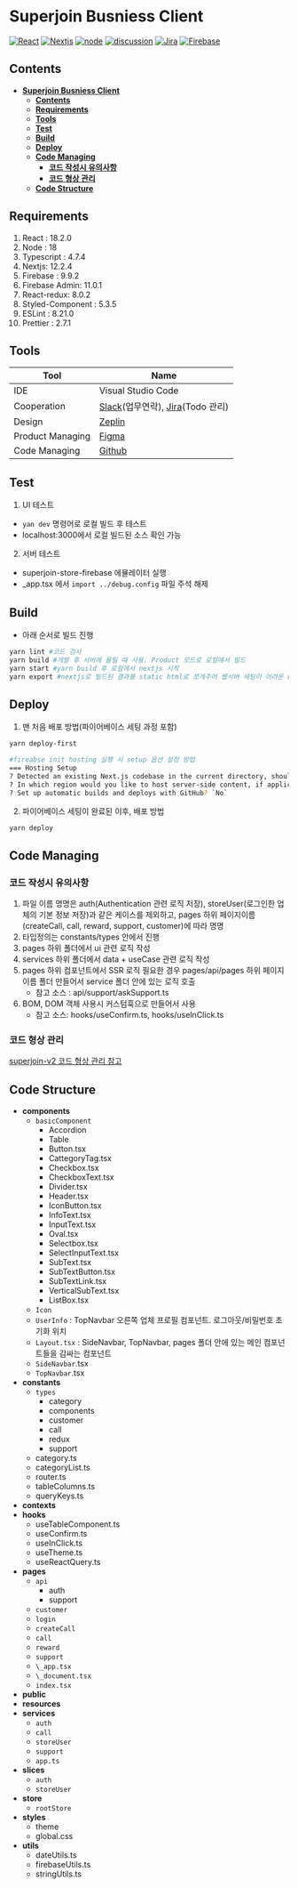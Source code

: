 # **Superjoin Busniess Client**

[![React](https://img.shields.io/badge/react-18-F82F82)](https://ko.reactjs.org/blog/2022/03/29/react-v18.html)
[![Nextjs](https://img.shields.io/badge/nextjs-12-F82F82)](https://nextjs.org)
[![node](https://img.shields.io/badge/node-18-F82F82)](https://nodejs.org/docs/latest-v18.x/api)
[![discussion](https://img.shields.io/badge/discussion-progressing-0ABFD1?logo=github)](https://github.com/superjoins/superjoin-business-client)
[![Jira](https://img.shields.io/badge/jira-blue?logo=jira)](https://superjoin.atlassian.net/jira)
[![Firebase](https://img.shields.io/badge/firebase-gray?logo=firebase)](https://console.firebase.google.com)

## **Contents**

- [**Superjoin Busniess Client**](#superjoin-busniess-client)
  - [**Contents**](#contents)
  - [**Requirements**](#requirements)
  - [**Tools**](#tools)
  - [**Test**](#test)
  - [**Build**](#build)
  - [**Deploy**](#deploy)
  - [**Code Managing**](#code-managing)
    - [**코드 작성시 유의사항**](#코드-작성시-유의사항)
    - [**코드 형상 관리**](#코드-형상-관리)
  - [**Code Structure**](#code-structure)

## **Requirements**

1. React : 18.2.0
2. Node : 18
3. Typescript : 4.7.4
4. Nextjs: 12.2.4
5. Firebase : 9.9.2
6. Firebase Admin: 11.0.1
7. React-redux: 8.0.2
8. Styled-Component : 5.3.5
9. ESLint : 8.21.0
10. Prettier : 2.7.1

## **Tools**

| Tool             | Name                                                                                                     |
| ---------------- | -------------------------------------------------------------------------------------------------------- |
| IDE              | Visual Studio Code                                                                                       |
| Cooperation      | [Slack](https://slack.com/intl/ko-kr)(업무연락), [Jira](https://superjoin.atlassian.net/jira)(Todo 관리) |
| Design           | [Zeplin](https://zeplin.io)                                                                              |
| Product Managing | [Figma](https://www.figma.com/)                                                                          |
| Code Managing    | [Github](https://github.com/superjoins/superjoin-business-client)                                        |

## **Test**

1. UI 테스트

- `yan dev` 명령어로 로컬 빌드 후 테스트
- localhost:3000에서 로컬 빌드된 소스 확인 가능

2. 서버 테스트

- superjoin-store-firebase 에뮬레이터 실행
- \_app.tsx 에서 `import ../debug.config` 파일 주석 해제

## **Build**

- 아래 순서로 빌드 진행

```bash
yarn lint #코드 검사
yarn build #개발 후 서버에 올릴 때 사용. Product 모드로 로컬에서 빌드
yarn start #yarn build 후 로컬에서 nextjs 시작
yarn export #nextjs로 빌드된 결과를 static html로 쪼개주어 웹서버 세팅이 어려운 Firebase에 배포할 수 있는 상태로 변환해주는 명령어
```

## **Deploy**

1. 맨 처음 배포 방법(파이어베이스 세팅 과정 포함)

```bash
yarn deploy-first

#fireabse init hosting 실행 시 setup 옵션 설정 방법
=== Hosting Setup
? Detected an existing Next.js codebase in the current directory, should we use this? `Yes`
? In which region would you like to host server-side content, if applicable? `asia-east1 (Taiwan)`
? Set up automatic builds and deploys with GitHub? `No`
```

2. 파이어베이스 세팅이 완료된 이후, 배포 방법

```bash
yarn deploy
```

## **Code Managing**

### **코드 작성시 유의사항**

1. 파일 이름 명명은 auth(Authentication 관련 로직 저장), storeUser(로그인한 업체의 기본 정보 저장)과 같은 케이스를 제외하고, pages 하위 페이지이름(createCall, call, reward, support, customer)에 따라 명명
2. 타입정의는 constants/types 안에서 진행
3. pages 하위 폴더에서 ui 관련 로직 작성
4. services 하위 폴더에서 data + useCase 관련 로직 작성
5. pages 하위 컴포넌트에서 SSR 로직 필요한 경우 pages/api/pages 하위 페이지이름 폴더 만들어서 service 폴더 안에 있는 로직 호출
   - 참고 소스 : api/support/askSupport.ts
6. BOM, DOM 객체 사용시 커스텀훅으로 만들어서 사용
   - 참고 소스: hooks/useConfirm.ts, hooks/useInClick.ts

### **코드 형상 관리**

[superjoin-v2 코드 형상 관리 참고](https://github.com/superjoins/superjoin-v2/tree/main/Superjoin#%EC%BD%94%EB%93%9C-%ED%98%95%EC%83%81-%EA%B4%80%EB%A6%AC)

## **Code Structure**

- **components**
  - `basicComponent`
    - Accordion
    - Table
    - Button.tsx
    - CattegoryTag.tsx
    - Checkbox.tsx
    - CheckboxText.tsx
    - Divider.tsx
    - Header.tsx
    - IconButton.tsx
    - InfoText.tsx
    - InputText.tsx
    - Oval.tsx
    - Selectbox.tsx
    - SelectInputText.tsx
    - SubText.tsx
    - SubTextButton.tsx
    - SubTextLink.tsx
    - VerticalSubText.tsx
    - ListBox.tsx
  - `Icon`
  - `UserInfo` : TopNavbar 오른쪽 업체 프로필 컴포넌트. 로그아웃/비밀번호 초기화 위치
  - `Layout.tsx` : SideNavbar, TopNavbar, pages 폴더 안에 있는 메인 컴포넌트들을 감싸는 컴포넌트
  - `SideNavbar`.tsx
  - `TopNavbar`.tsx
- **constants**
  - `types`
    - category
    - components
    - customer
    - call
    - redux
    - support
  - category.ts
  - categoryList.ts
  - router.ts
  - tableColumns.ts
  - queryKeys.ts
- **contexts**
- **hooks**
  - useTableComponent.ts
  - useConfirm.ts
  - useInClick.ts
  - useTheme.ts
  - useReactQuery.ts
- **pages**
  - `api`
    - auth
    - support
  - `customer`
  - `login`
  - `createCall`
  - `call`
  - `reward`
  - `support`
  - `\_app.tsx`
  - `\_document.tsx`
  - `index.tsx`
- **public**
- **resources**
- **services**
  - `auth`
  - `call`
  - `storeUser`
  - `support`
  - `app.ts`
- **slices**
  - `auth`
  - `storeUser`
- **store**
  - `rootStore`
- **styles**
  - theme
  - global.css
- **utils**
  - dateUtils.ts
  - firebaseUtils.ts
  - stringUtils.ts
